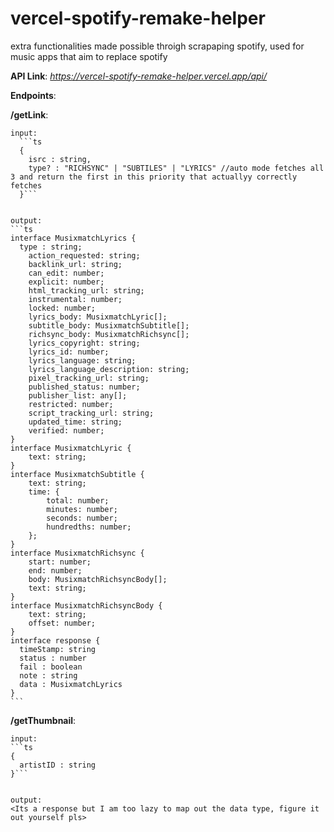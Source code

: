 # vercel-spotify-remake-helper
extra functionalities made possible throigh scrapaping spotify, used for music apps that aim to replace spotify

**API Link**: *https://vercel-spotify-remake-helper.vercel.app/api/*

**Endpoints**: 


  **/getLink**: 

  
    input:
      ```ts
      {
        isrc : string,
        type? : "RICHSYNC" | "SUBTILES" | "LYRICS" //auto mode fetches all 3 and return the first in this priority that actuallyy correctly fetches
      }```

      
    output:
    ```ts
    interface MusixmatchLyrics {
      type : string;
    	action_requested: string;
    	backlink_url: string;
    	can_edit: number;
    	explicit: number;
    	html_tracking_url: string;
    	instrumental: number;
    	locked: number;
    	lyrics_body: MusixmatchLyric[];
    	subtitle_body: MusixmatchSubtitle[];
    	richsync_body: MusixmatchRichsync[];
    	lyrics_copyright: string;
    	lyrics_id: number;
    	lyrics_language: string;
    	lyrics_language_description: string;
    	pixel_tracking_url: string;
    	published_status: number;
    	publisher_list: any[];
    	restricted: number;
    	script_tracking_url: string;
    	updated_time: string;
    	verified: number;
    }
    interface MusixmatchLyric {
    	text: string;
    }
    interface MusixmatchSubtitle {
    	text: string;
    	time: {
    		total: number;
    		minutes: number;
    		seconds: number;
    		hundredths: number;
    	};
    }
    interface MusixmatchRichsync {
    	start: number;
    	end: number;
    	body: MusixmatchRichsyncBody[];
    	text: string;
    }
    interface MusixmatchRichsyncBody {
    	text: string;
    	offset: number;
    }
    interface response {
      timeStamp: string
      status : number
      fail : boolean
      note : string
      data : MusixmatchLyrics
    }
    ```



  **/getThumbnail**: 

  
    input:
    ```ts
    {
      artistID : string
    }```

    
    output:
    <Its a response but I am too lazy to map out the data type, figure it out yourself pls>
